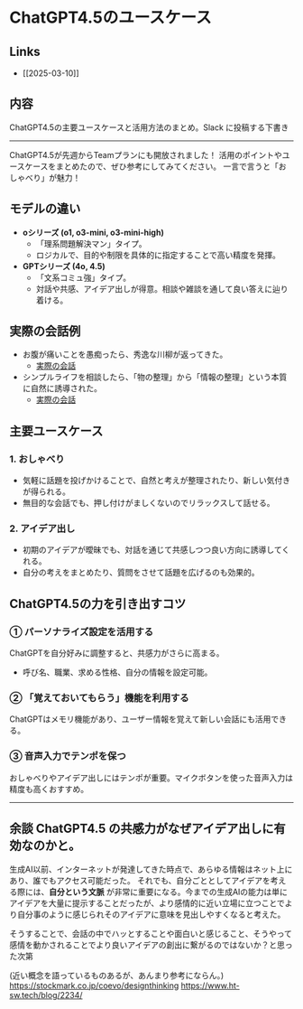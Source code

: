 # ChatGPT4.5のユースケース

## Links

- [[2025-03-10]]

## 内容

ChatGPT4.5の主要ユースケースと活用方法のまとめ。Slack に投稿する下書き

---

ChatGPT4.5が先週からTeamプランにも開放されました！
活用のポイントやユースケースをまとめたので、ぜひ参考にしてみてください。
一言で言うと「おしゃべり」が魅力！

## モデルの違い

- **oシリーズ (o1, o3-mini, o3-mini-high)**
  - 「理系問題解決マン」タイプ。
  - ロジカルで、目的や制限を具体的に指定することで高い精度を発揮。
- **GPTシリーズ (4o, 4.5)**
  - 「文系コミュ強」タイプ。
  - 対話や共感、アイデア出しが得意。相談や雑談を通して良い答えに辿り着ける。

## 実際の会話例

- お腹が痛いことを愚痴ったら、秀逸な川柳が返ってきた。
  - [実際の会話](https://chatgpt.com/share/67ce52db-d9a8-800a-a33f-3aac1bd50c1f)
- シンプルライフを相談したら、「物の整理」から「情報の整理」という本質に自然に誘導された。
  - [実際の会話](https://chatgpt.com/share/67ce53b7-87a8-800a-98ec-f192125b3560)

## 主要ユースケース

### 1. おしゃべり

- 気軽に話題を投げかけることで、自然と考えが整理されたり、新しい気付きが得られる。
- 無目的な会話でも、押し付けがましくないのでリラックスして話せる。

### 2. アイデア出し

- 初期のアイデアが曖昧でも、対話を通じて共感しつつ良い方向に誘導してくれる。
- 自分の考えをまとめたり、質問をさせて話題を広げるのも効果的。

## ChatGPT4.5の力を引き出すコツ

### ① パーソナライズ設定を活用する

ChatGPTを自分好みに調整すると、共感力がさらに高まる。

- 呼び名、職業、求める性格、自分の情報を設定可能。

### ② 「覚えておいてもらう」機能を利用する

ChatGPTはメモリ機能があり、ユーザー情報を覚えて新しい会話にも活用できる。

### ③ 音声入力でテンポを保つ

おしゃべりやアイデア出しにはテンポが重要。マイクボタンを使った音声入力は精度も高くおすすめ。

---

## 余談 ChatGPT4.5 の共感力がなぜアイデア出しに有効なのかと。

生成AI以前、インターネットが発達してきた時点で、あらゆる情報はネット上にあり、誰でもアクセス可能だった。
それでも、自分ごととしてアイデアを考える際には、**自分という文脈** が非常に重要になる。今までの生成AIの能力は単にアイデアを大量に提示することだったが、より感情的に近い立場に立つことでより自分事のように感じられそのアイデアに意味を見出しやすくなると考えた。

そうすることで、会話の中でハッとすることや面白いと感じること、そうやって感情を動かされることでより良いアイデアの創出に繋がるのではないか？と思った次第

(近い概念を語っているものあるが、あんまり参考にならん。)
https://stockmark.co.jp/coevo/designthinking
https://www.ht-sw.tech/blog/2234/
